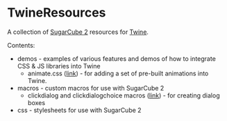 # TwineResources

A collection of [SugarCube 2](http://www.motoslave.net/sugarcube/) resources for [Twine](https://twinery.org/).

Contents:

- demos - examples of various features and demos of how to integrate CSS & JS libraries into Twine 
    - animate.css ([link](demos/animate.css/)) - for adding a set of pre-built animations into Twine. 
- macros - custom macros for use with SugarCube 2
    - clickdialog and clickdialogchoice macros ([link](macros/clickdialog/)) - for creating dialog boxes
- css - stylesheets for use with SugarCube 2